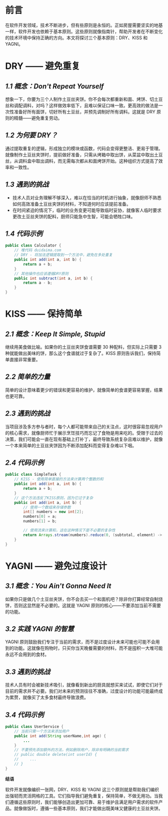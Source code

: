 
# **前言**

在软件开发领域，技术不断进步，但有些原则是永恒的。正如房屋需要坚实的地基一样，软件开发也依赖于基本原则。这些原则就像指南针，帮助开发者在不断变化的技术环境中保持正确的方向。本文将探讨三个基本原则：DRY、KISS 和 YAGNI。

# **DRY —— 避免重复**

## ***1.1 概念：Don't Repeat Yourself***

想象一下，你要为三个人制作土豆丝夹饼。你不会每次都重新和面、烤饼、切土豆丝和调配调料，对吗？这样做效率低下，且难以保证口味一致。更高效的做法是一次性准备好所有面饼，切好所有土豆丝，并预先调制好所有调料。这就是 DRY 原则的精髓——避免重复劳动。

## ***1.2 为何要 DRY？***

通过提取重复的逻辑，形成独立的模块或函数，代码会变得更整洁、更易于管理。就像制作土豆丝夹饼时，提前做好准备，只需从烤箱中取出饼，从菜盆中取出土豆丝，从调料盒中取出调料，而无需每次都从和面烤饼开始。这种组织方式提高了效率和一致性。

## ***1.3 遇到的挑战***

*   技术人员对业务理解不够深入，难以在恰当的时机进行抽象，就像厨师不熟悉如何高效准备土豆丝夹饼的材料，不知道何时应该提前准备。
*   在时间紧迫的情况下，临时的业务变更可能导致临时妥协，就像客人临时要求更改土豆丝夹饼的配料，厨师只能急中生智，可能会牺牲口味。

## ***1.4 代码示例***

```java
public class Calculator {
    // 堆代码 duidaima.com
    // DRY - 将加法逻辑提取到一个方法中，避免在多处重复
    public int add(int a, int b) {
        return a + b;
    }
    // 其他操作也应该遵循DRY原则
    public int subtract(int a, int b) {
        return a - b;
    }
}
```

# **KISS —— 保持简单**

## ***2.1 概念：Keep It Simple, Stupid***

继续用美食做比喻。如果你的土豆丝夹饼食谱需要 30 种配料，但实际上只需要 3 种就能做出美味的饼，那么这个食谱就过于复杂了。KISS 原则告诉我们，保持简单直接非常重要。

## ***2.2 简单的力量***

简单的设计意味着更少的错误和更容易的维护，就像简单的食谱更容易掌握，结果也更可靠。

## ***2.3 遇到的挑战***

当项目涉及多方参与者时，每个人都可能带来自己的关注点，这时很容易忽视用户的核心需求，就像厨师忙于展示烹饪技巧而忘记了食物是用来吃的。受限于过去的决策，我们可能会一直在现有基础上打补丁，最终导致系统复杂且难以维护，就像一个本来简单的土豆丝夹饼因为不断添加配料而变得复杂难以下咽。

## ***2.4 代码示例***

```java
public class SimpleTask {
    // KISS - 使用简单直接的方法来计算两个整数的和
    public int add(int a, int b) {
        return a + b;
    }
    // 这个方法违反了KISS原则，因为它过于复杂
    public int add(int a, int b) {
        // 使用一个数组来存储参数
        int[] numbers = new int[2];
        numbers[0] = a;
        numbers[1] = b;

        // 使用流来计算和，这在这种情况下是不必要的复杂性
        return Arrays.stream(numbers).reduce(0, (subtotal, element) -> subtotal + element);
    }
}
```

# **YAGNI —— 避免过度设计**

## ***3.1 概念：You Ain't Gonna Need It***

如果你只是做几个土豆丝夹饼，你不会去买一个和面机吧？除非你打算经常自制烧饼，否则这显然是不必要的。这就是 YAGNI 原则的核心——不要添加当前不需要的功能。

## ***3.2 实践 YAGNI 的智慧***

YAGNI 原则鼓励我们专注于当前的需求，而不是过度设计未来可能也可能不会用到的功能。这就像在购物时，只买你当天晚餐需要的材料，而不是囤积一大堆可能永远不会用到的食材。

## ***3.3 遇到的挑战***

技术人员有时会被新技术吸引，就像看到新出的厨具就想买来试试，即使它们对于目前的需求并不必要。我们对未来的预测往往不准确，过度设计的功能可能最终成为累赘，就像买了太多食材最终导致浪费。

## ***3.4 代码示例***

```java
public class UserService {
    // 当前只需一个方法来添加用户
    public int add(String userName,int age) {
        ...
    }
    // 不要预先添加额外的方法，例如删除用户，除非有明确的当前需求
    // public double delete(int userId) {
    //     ...
    // }
}
```

**结语**

软件开发就像编织一张网，DRY、KISS 和 YAGNI 这三个原则就是帮助我们编织出强韧而灵活网格的工具。它们指导我们避免重复，保持简单，不做无用功。当我们遵循这些原则时，我们能够创造出更加可靠、易于维护且满足用户需求的软件产品。就像做饭时，遵循一些基本原则，我们才能做出既美味又健康的土豆丝夹饼。
